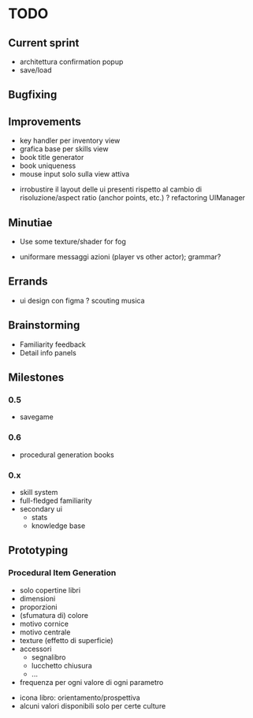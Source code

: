 # TODO

## Current sprint
- architettura confirmation popup
- save/load


## Bugfixing

## Improvements
- key handler per inventory view
- grafica base per skills view
- book title generator
- book uniqueness
- mouse input solo sulla view attiva
+ irrobustire il layout delle ui presenti rispetto al cambio di risoluzione/aspect ratio (anchor points, etc.)
? refactoring UIManager

## Minutiae
+ Use some texture/shader for fog
- uniformare messaggi azioni (player vs other actor); grammar?

## Errands
- ui design con figma
? scouting musica

## Brainstorming
- Familiarity feedback
- Detail info panels



## Milestones


### 0.5
- savegame


### 0.6
- procedural generation books


### 0.x
- skill system
- full-fledged familiarity
- secondary ui
	- stats
	- knowledge base



## Prototyping
### Procedural Item Generation
- solo copertine libri
- dimensioni
- proporzioni
- (sfumatura di) colore
- motivo cornice
- motivo centrale
- texture (effetto di superficie)
- accessori
	- segnalibro
	- lucchetto chiusura
	- ...
- frequenza per ogni valore di ogni parametro

+ icona libro: orientamento/prospettiva
+ alcuni valori disponibili solo per certe culture



